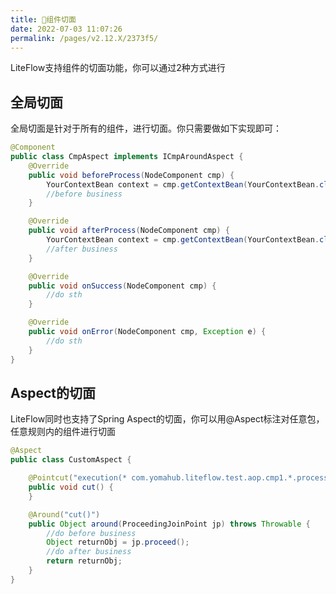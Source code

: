 ```yaml
---
title: 🍪组件切面
date: 2022-07-03 11:07:26
permalink: /pages/v2.12.X/2373f5/
---
```


LiteFlow支持组件的切面功能，你可以通过2种方式进行

## 全局切面

全局切面是针对于所有的组件，进行切面。你只需要做如下实现即可：

```java
@Component
public class CmpAspect implements ICmpAroundAspect {
    @Override
    public void beforeProcess(NodeComponent cmp) {
        YourContextBean context = cmp.getContextBean(YourContextBean.class);
        //before business
    }

    @Override
    public void afterProcess(NodeComponent cmp) {
        YourContextBean context = cmp.getContextBean(YourContextBean.class);
        //after business
    }

    @Override
    public void onSuccess(NodeComponent cmp) {
        //do sth
    }

    @Override
    public void onError(NodeComponent cmp, Exception e) {
        //do sth
    }
}
```

## Aspect的切面

LiteFlow同时也支持了Spring Aspect的切面，你可以用@Aspect标注对任意包，任意规则内的组件进行切面

```java
@Aspect
public class CustomAspect {

    @Pointcut("execution(* com.yomahub.liteflow.test.aop.cmp1.*.process())")
    public void cut() {
    }

    @Around("cut()")
    public Object around(ProceedingJoinPoint jp) throws Throwable {
        //do before business
        Object returnObj = jp.proceed();
        //do after business
        return returnObj;
    }
}
```
